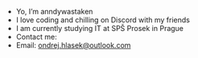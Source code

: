 -  Yo, I’m anndywastaken
-  I love coding and chilling on Discord with my friends
-  I am currently studying IT at SPŠ Prosek in Prague
-  Contact me:
-  Email: ondrej.hlasek@outlook.com

